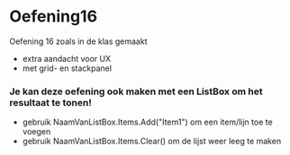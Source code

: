 # Oefening16
Oefening 16 zoals in de klas gemaakt 
- extra aandacht voor UX
- met grid- en stackpanel

### Je kan deze oefening ook maken met een ListBox om het resultaat te tonen!
- gebruik NaamVanListBox.Items.Add("Item1") om een item/lijn toe te voegen
- gebruik NaamVanListBox.Items.Clear() om de lijst weer leeg te maken
